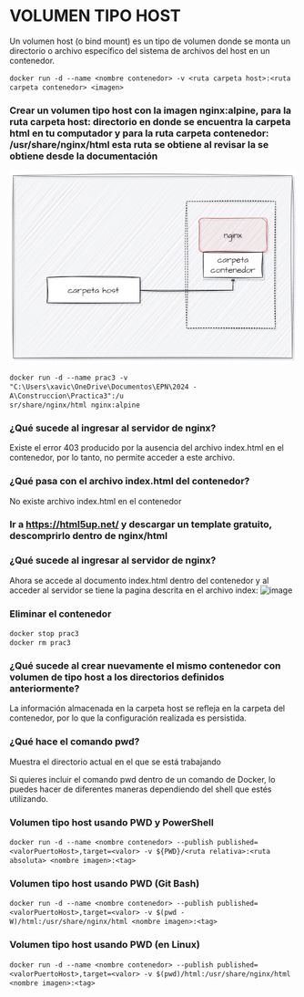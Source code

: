 # VOLUMEN TIPO HOST
Un volumen host (o bind mount) es un tipo de volumen donde se monta un directorio o archivo específico del sistema de archivos del host en un contenedor.

```
docker run -d --name <nombre contenedor> -v <ruta carpeta host>:<ruta carpeta contenedor> <imagen> 
```

### Crear un volumen tipo host con la imagen nginx:alpine, para la ruta carpeta host: directorio en donde se encuentra la carpeta html en tu computador y para la ruta carpeta contenedor: /usr/share/nginx/html esta ruta se obtiene al revisar la se obtiene desde la documentación
![Volúmenes](imagenes/volumen-host.PNG)
```
docker run -d --name prac3 -v "C:\Users\xavic\OneDrive\Documentos\EPN\2024 - A\Construccion\Practica3":/u
sr/share/nginx/html nginx:alpine
```

### ¿Qué sucede al ingresar al servidor de nginx?
Existe el error 403 producido por la ausencia del archivo index.html en el contenedor, por lo tanto, no permite acceder a este archivo.

### ¿Qué pasa con el archivo index.html del contenedor?
No existe archivo index.html en el contenedor

### Ir a https://html5up.net/ y descargar un template gratuito, descomprirlo dentro de nginx/html
### ¿Qué sucede al ingresar al servidor de nginx?
Ahora se accede al documento index.html dentro del contenedor y al acceder al servidor se tiene la pagina descrita en el archivo index: 
![image](https://github.com/xaviercarpio13/2024A-ISWD633-GR1/assets/94008723/5a955b3e-4833-4a71-8f34-f1f55d2a0e0e)


### Eliminar el contenedor
```
docker stop prac3
docker rm prac3
```

### ¿Qué sucede al crear nuevamente el mismo contenedor con volumen de tipo host a los directorios definidos anteriormente?
La información almacenada en la carpeta host se refleja en la carpeta del contenedor, por lo que la configuración realizada es persistida.

### ¿Qué hace el comando pwd?
Muestra el directorio actual en el que se está trabajando

Si quieres incluir el comando pwd dentro de un comando de Docker, lo puedes hacer de diferentes maneras dependiendo del shell que estés utilizando.


### Volumen tipo host usando PWD y PowerShell
```
docker run -d --name <nombre contenedor> --publish published=<valorPuertoHost>,target=<valor> -v ${PWD}/<ruta relativa>:<ruta absoluta> <nombre imagen>:<tag> 
```

### Volumen tipo host usando PWD (Git Bash)

```
docker run -d --name <nombre contenedor> --publish published=<valorPuertoHost>,target=<valor> -v $(pwd -W)/html:/usr/share/nginx/html <nombre imagen>:<tag> 
```

### Volumen tipo host usando PWD (en Linux)

```
docker run -d --name <nombre contenedor> --publish published=<valorPuertoHost>,target=<valor> -v $(pwd)/html:/usr/share/nginx/html <nombre imagen>:<tag> 
```

